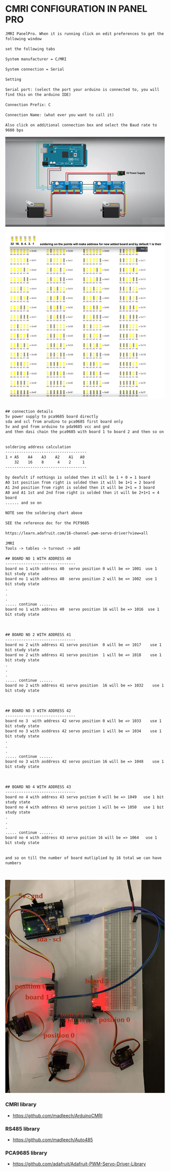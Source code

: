 

# CMRI CONFIGURATION IN PANEL PRO

```
JMRI PanelPro. When it is running click on edit preferences to get the following window

set the following tabs

System manufacturer = C/MRI

System connection = Serial

Setting

Serial port: (select the port your arduino is connected to, you will find this on the arduino IDE)

Connection Prefix: C

Connection Name: (what ever you want to call it)

Also click on additional connection box and select the Baud rate to 9600 bps

```

![img](https://github.com/adarshkumarsingh83/jmri-cmri/blob/main/APPLICATIONS/cmri-multi-pca9685-servo-turnout/multi_pca9685%20servo.png)

![img](https://github.com/adarshkumarsingh83/jmri-cmri/blob/main/APPLICATIONS/cmri-multi-pca9685-servo-turnout/pca9685%20soldering%20address%20chart.png)

```

## connection details 
5v power supply to pca9685 board directly 
sda and scl from arudino to pca9685 first board only 
5v and gnd from arduino to pda9685 vcc and gnd 
and then dasi chain the pca9685 with board 1 to board 2 and then so on 


soldering address calculation 
------------------------------------
1 + A5    A4    A3    A2    A1   A0
    32    16    8      4    2     1
------------------------------------

by deafult if nothings is solded then it will be 1 + 0 = 1 board 
AO 1st position from right is solded then it will be 1+1 = 2 board 
A1 2nd position from right is solded then it will be 2+1 = 3 board 
A0 and A1 1st and 2nd from right is solded then it will be 2+1+1 = 4 board 
...... and so on 

NOTE see the soldering chart above 

SEE the reference doc for the PCF9685

https://learn.adafruit.com/16-channel-pwm-servo-driver?view=all

JMRI 
Tools -> tables -> turnout -> add 

## BOARD NO 1 WITH ADDRESS 40 
-------------------------------
board no 1 with address 40  servo position 0 will be => 1001  use 1 bit study state 
board no 1 with address 40  servo position 2 will be => 1002  use 1 bit study state
.
.
.
..... continue ......
board no 1 with address 40  servo position 16 will be => 1016  use 1 bit study state



## BOARD NO 2 WITH ADDRESS 41
-------------------------------
board no 2 with address 41 servo position  0 will be => 1017    use 1 bit study state 
board no 2 with address 41 servo position  1 will be => 1018    use 1 bit study state 
.
.
.
..... continue ......
board no 2 with address 41 servo position  16 will be => 1032    use 1 bit study state 



## BOARD NO 3 WITH ADDRESS 42
-------------------------------
board no 3  with address 42 servo position 0 will be => 1033    use 1 bit study state 
board no 3 with asddress 42 servo position 1 will be => 1034    use 1 bit study state 
.
.
.
..... continue ......
board no 3 with asddress 42 servo position 16 will be => 1048    use 1 bit study state 



## BOARD NO 4 WITH ADDRESS 43
-------------------------------
board no 4 with address 43 servo poition 0 will be => 1049   use 1 bit study state 
board no 4 with address 43 servo poition 1 will be => 1050   use 1 bit study state 
.
.
.
..... continue ......
board no 4 with address 43 servo poition 16 will be => 1064   use 1 bit study state 


and so on till the number of board mutliplied by 16 total we can have numbers 



```

![img](https://github.com/adarshkumarsingh83/jmri-cmri/blob/main/APPLICATIONS/cmri-multi-pca9685-servo-turnout/demo.jpg)


### CMRI library

- https://github.com/madleech/ArduinoCMRI

### RS485 library

- https://github.com/madleech/Auto485


### PCA9685 library
- https://github.com/adafruit/Adafruit-PWM-Servo-Driver-Library


